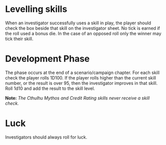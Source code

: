 <!-- TITLE: Investigator Development Phase -->
<!-- SUBTITLE: Let's up them skills, yo -->

# Levelling skills
When an investigator successfully uses a skill in play, the player should check the box beside that skill on the investigator sheet.
No tick is earned if the roll used a bonus die. In the case of an opposed roll  only the winner may tick their skill.

# Development Phase
The phase occurs at the end of a scenario/campaign chapter.
For each skill check the player rolls 1D100.
If the player rolls higher than the current skill number, or the result is over 95, then the investigator improves in that skill.
Roll 1d10 and add the result to the skill level.

**Note:** *The Cthulhu Mythos and Credit Rating skills never receive a skill check.*

# Luck
Investigators should always roll for luck.

